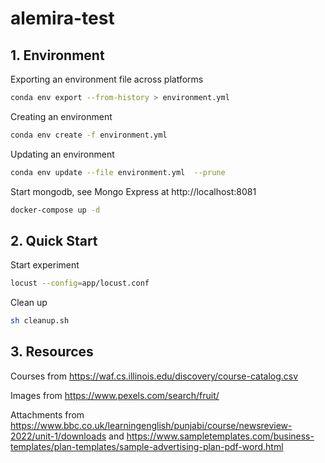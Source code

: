 # alemira-test

## 1. Environment

Exporting an environment file across platforms
```sh
conda env export --from-history > environment.yml
```

Creating an environment
```sh
conda env create -f environment.yml
```

Updating an environment
```sh
conda env update --file environment.yml  --prune
```

Start mongodb, see Mongo Express at http://localhost:8081
```sh
docker-compose up -d
```

## 2. Quick Start

Start experiment
```sh
locust --config=app/locust.conf
```

Clean up
```sh
sh cleanup.sh
```

## 3. Resources

Courses from https://waf.cs.illinois.edu/discovery/course-catalog.csv

Images from https://www.pexels.com/search/fruit/

Attachments from https://www.bbc.co.uk/learningenglish/punjabi/course/newsreview-2022/unit-1/downloads and https://www.sampletemplates.com/business-templates/plan-templates/sample-advertising-plan-pdf-word.html